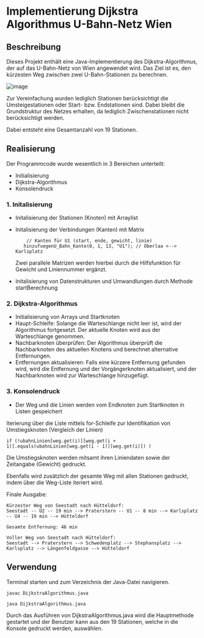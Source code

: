 # Implementierung Dijkstra Algorithmus U-Bahn-Netz Wien

## Beschreibung
Dieses Projekt enthält eine Java-Implementierung des Dijkstra-Algorithmus, der auf das U-Bahn-Netz von Wien angewendet wird. Das Ziel ist es, den kürzesten Weg zwischen zwei U-Bahn-Stationen zu berechnen.

![image](https://github.com/Koroneiki/dijkstra-ubahn_wien/assets/101889814/9369af5c-80b4-4d36-8f20-aafc31a37e07)

Zur Vereinfachung wurden lediglich Stationen berücksichtigt die Umsteigestationen oder Start- bzw. Endstationen sind. Dabei bleibt die Grundstruktur des Netzes erhalten, da lediglich Zwischenstationen nicht berücksichtigt werden.

Dabei entsteht eine Gesamtanzahl von 19 Stationen.

## Realisierung

Der Programmcode wurde wesentlich in 3 Bereichen unterteilt:
- Initialisierung
- Dijkstra-Algorithmus
- Konsolendruck

### 1. Initalisierung
  - Initalisierung der Stationen (Knoten) mit Arraylist
     
  - Initalisierung der Verbindungen (Kanten) mit Matrix
     ```
         // Kanten für U1 (start, ende, gewicht, linie)
        hinzufuegenU_Bahn_Kante(0, 1, 13, "U1"); // Oberlaa <--> Karlsplatz
     ```
     Zwei parallele Matrizen werden hierbei durch die Hilfsfunktion für Gewicht und Liniennummer ergänzt.

  - Initalisierung von Datenstrukturen und Umwandlungen durch Methode startBerechnung

### 2. Dijkstra-Algorithmus
  - Initialisierung von Arrays und Startknoten
  - Haupt-Schleife: Solange die Warteschlange nicht leer ist, wird der Algorithmus fortgesetzt. Der aktuelle Knoten wird aus der Warteschlange genommen.
  - Nachbarknoten überprüfen: Der Algorithmus überprüft die Nachbarknoten des aktuellen Knotens und berechnet alternative Entfernungen.
  - Entfernungen aktualisieren: Falls eine kürzere Entfernung gefunden wird, wird die Entfernung und der Vorgängerknoten aktualisiert, und der Nachbarknoten wird zur Warteschlange hinzugefügt.

### 3. Konsolendruck
  - Der Weg und die Linien werden vom Endknoten zum Startknoten in Listen gespeichert

  Iterierung über die Liste mittels for-Schleife zur Identifikation von Umstiegsknoten (Vergleich der Linien)
  ```
  if (!ubahnLinien[weg.get(i)][weg.get(i + 1)].equals(ubahnLinien[weg.get(i - 1)][weg.get(i)]) )
  ```
  Die Umstiegsknoten werden mitsamt ihren Liniendaten sowie der Zeitangabe (Gewicht) gedruckt.

  Ebenfalls wird zusätzlich der gesamte Weg mit allen Stationen gedruckt, indem über die Weg-Liste iteriert wird.

  Finale Ausgabe:
  ```
  Kürzester Weg von Seestadt nach Hütteldorf:
  Seestadt -- U2 -- 19 min --> Praterstern -- U1 -- 8 min --> Karlsplatz -- U4 -- 19 min --> Hütteldorf

  Gesamte Entfernung: 46 min

  Voller Weg von Seestadt nach Hütteldorf:
  Seestadt --> Praterstern --> Schwedenplatz --> Stephansplatz --> Karlsplatz --> Längenfeldgasse --> Hütteldorf
  ```



## Verwendung
Terminal starten und zum Verzeichnis der Java-Datei navigieren.
```
javac DijkstraAlgorithmus.java

java DijkstraAlgorithmus.java
```
Durch das Ausführen von DijkstraAlgorithmus.java wird die Hauptmethode gestartet und der Benutzer kann aus den 19 Stationen, welche in die Konsole gedruckt werden, auswählen.
